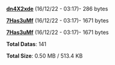 [**dn4X2xde**](/data/dn4X2xde.txt) (16/12/22 - 03:17)- 286 bytes

[**7Has3uMf**](/data/7Has3uMf.txt) (16/12/22 - 03:17)- 1671 bytes

[**7Has3uMf**](/data/7Has3uMf.txt) (16/12/22 - 03:17)- 1671 bytes

**Total Datas**: 141

**Total Size**: 0.50 MB / 513.4 KB